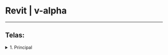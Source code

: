 # Revit | v-alpha

*** 

## Telas:

<details>
<summary> 1. Principal </summary>

<details>
<summary> 1.1 Visualização Principal </summary>

Detalhes

</details>

<details>
<summary> 1.2 Visualização Secundária </summary>

Detalhes

</details>

Detalhes

</details>